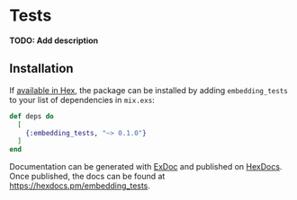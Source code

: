 # Tests

**TODO: Add description**

## Installation

If [available in Hex](https://hex.pm/docs/publish), the package can be installed
by adding `embedding_tests` to your list of dependencies in `mix.exs`:

```elixir
def deps do
  [
    {:embedding_tests, "~> 0.1.0"}
  ]
end
```

Documentation can be generated with [ExDoc](https://github.com/elixir-lang/ex_doc)
and published on [HexDocs](https://hexdocs.pm). Once published, the docs can
be found at <https://hexdocs.pm/embedding_tests>.

